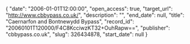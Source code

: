 {
  "date": "2006-01-01T12:00:00", 
  "open_access": true, 
  "target_url": "http://www.cbbypass.co.uk/", 
  "description": "", 
  "end_date": null, 
  "title": "Caernarfon and Bontnewydd Bypass", 
  "record_id": "20060101T120000/F4C8KcciwzKT32+OuhRapw==", 
  "publisher": "cbbypass.co.uk", 
  "slug": 326434878, 
  "start_date": null
}


